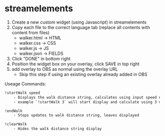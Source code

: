 # streamelements

1. Create a new custom widget (using Javascript) in streamelements
2. Copy each file to the correct language tab (replace all contents with content from files)
	- walker.html -> HTML
	- walker.css -> CSS
	- walker.js -> JS
	- walker.json -> FIELDS
3. Click "DONE" in bottom right
4. Position the widget box on your overlay, click SAVE in top right
5. add overlay to OBS as normal using the overlay URL
	- Skip this step if using an existing overlay already added in OBS

Useage Commands:
```txt
!startWalk speed
	- Displays the walk distance string, calculates using input speed number (walkpad miles per hour)
 	- example `!startWalk 3` will start display and calculate using 3 miles per hour

!endWalk
	- Stops updates to walk distance string, leaves displayed

!clearWalk
	- Hides the walk distance string display
```
